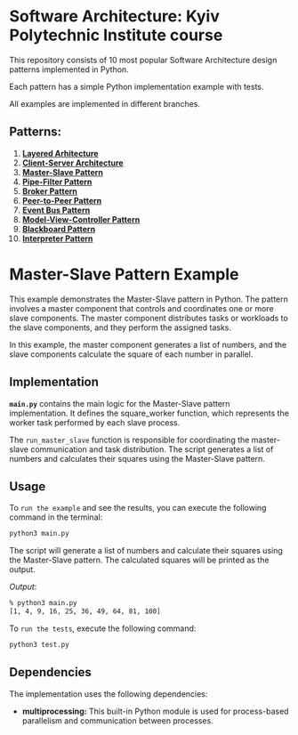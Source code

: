 # Software Architecture: Kyiv Polytechnic Institute course

This repository consists of 10 most popular Software Architecture design patterns implemented in Python.

Each pattern has a simple Python implementation example with tests.

All examples are implemented in different branches.

## Patterns:

1. [**Layered Arhitecture**](https://github.com/annavasylashko/kpi-architecture/tree/layered-architecture)
2. [**Client-Server Architecture**](https://github.com/annavasylashko/kpi-architecture/tree/client-server)
3. [**Master-Slave Pattern**](https://github.com/annavasylashko/kpi-architecture/tree/master-slave)
4. [**Pipe-Filter Pattern**](https://github.com/annavasylashko/kpi-architecture/tree/pipe-filter)
5. [**Broker Pattern**](https://github.com/annavasylashko/kpi-architecture/tree/broker)
6. [**Peer-to-Peer Pattern**](https://github.com/annavasylashko/kpi-architecture/tree/peer-to-peer)
7. [**Event Bus Pattern**](https://github.com/annavasylashko/kpi-architecture/tree/event-bus)
8. [**Model-View-Controller Pattern**](https://github.com/annavasylashko/kpi-architecture/tree/mvc)
9. [**Blackboard Pattern**](https://github.com/annavasylashko/kpi-architecture/tree/blackboard)
10. [**Interpreter Pattern**](https://github.com/annavasylashko/kpi-architecture/tree/interpreter)

# Master-Slave Pattern Example

This example demonstrates the Master-Slave pattern in Python. The pattern involves a master component that controls and coordinates one or more slave components. The master component distributes tasks or workloads to the slave components, and they perform the assigned tasks.

In this example, the master component generates a list of numbers, and the slave components calculate the square of each number in parallel.

## Implementation

**`main.py`** contains the main logic for the Master-Slave pattern implementation. It defines the square_worker function, which represents the worker task performed by each slave process. 

The `run_master_slave` function is responsible for coordinating the master-slave communication and task distribution. The script generates a list of numbers and calculates their squares using the Master-Slave pattern.

## Usage

To `run the example` and see the results, you can execute the following command in the terminal:

```zsh
python3 main.py
```

The script will generate a list of numbers and calculate their squares using the Master-Slave pattern. The calculated squares will be printed as the output.

*Output*:
```zsh
% python3 main.py 
[1, 4, 9, 16, 25, 36, 49, 64, 81, 100]
```

To `run the tests`, execute the following command:

```zsh
python3 test.py
```


## Dependencies

The implementation uses the following dependencies:

- **multiprocessing:** This built-in Python module is used for process-based parallelism and communication between processes.
